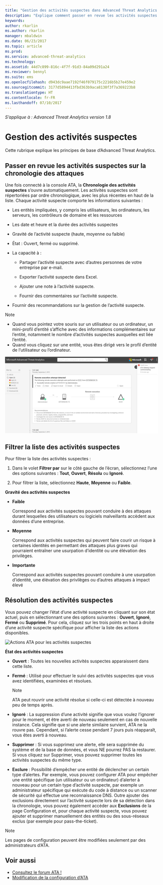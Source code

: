 ```yaml
---
title: "Gestion des activités suspectes dans Advanced Threat Analytics | Microsoft Docs"
description: "Explique comment passer en revue les activités suspectes identifiées par ATA"
keywords: 
author: rkarlin
ms.author: rkarlin
manager: mbaldwin
ms.date: 06/23/2017
ms.topic: article
ms.prod: 
ms.service: advanced-threat-analytics
ms.technology: 
ms.assetid: 44d7c899-816c-4f7f-91d3-84a09d291a24
ms.reviewer: bennyl
ms.suite: ems
ms.openlocfilehash: d943dc9aae7192f46f079175c2216b5b27e459e2
ms.sourcegitcommit: 3177d5894413fbd363b9aca8130f3f7a369223b8
ms.translationtype: HT
ms.contentlocale: fr-FR
ms.lasthandoff: 07/10/2017
---
```

*S’applique à : Advanced Threat Analytics version 1.8*



# Gestion des activités suspectes
<a id="working-with-suspicious-activities" class="xliff"></a>
Cette rubrique explique les principes de base d’Advanced Threat Analytics.

## Passer en revue les activités suspectes sur la chronologie des attaques
<a id="review-suspicious-activities-on-the-attack-time-line" class="xliff"></a>
Une fois connecté à la console ATA, la **Chronologie des activités suspectes** s’ouvre automatiquement. Les activités suspectes sont répertoriées par ordre chronologique, avec les plus récentes en haut de la liste.
Chaque activité suspecte comporte les informations suivantes :

-   Les entités impliquées, y compris les utilisateurs, les ordinateurs, les serveurs, les contrôleurs de domaine et les ressources

-   Les date et heure et la durée des activités suspectes

-   Gravité de l’activité suspecte (haute, moyenne ou faible)

-   État : Ouvert, fermé ou supprimé.

-   La capacité à :

    -   Partager l’activité suspecte avec d’autres personnes de votre entreprise par e-mail.

    -   Exporter l’activité suspecte dans Excel.

    -   Ajouter une note à l’activité suspecte.

    -   Fournir des commentaires sur l’activité suspecte.

-   Fournir des recommandations sur la gestion de l’activité suspecte.

> [!NOTE]
> -   Quand vous pointez votre souris sur un utilisateur ou un ordinateur, un mini-profil d’entité s’affiche avec des informations complémentaires sur l’entité, notamment le nombre d’activités suspectes auxquelles est liée l’entité.
> -   Quand vous cliquez sur une entité, vous êtes dirigé vers le profil d’entité de l’utilisateur ou l’ordinateur.

![Image de la chronologie des activités suspectes ATA](media/ATA-Suspicious-Activity-Timeline.JPG)

## Filtrer la liste des activités suspectes
<a id="filter-suspicious-activities-list" class="xliff"></a>
Pour filtrer la liste des activités suspectes :

1.  Dans le volet **Filtrer par** sur le côté gauche de l’écran, sélectionnez l’une des options suivantes : **Tout**, **Ouvert**, **Résolu** ou **Ignoré**.

2.  Pour filtrer la liste, sélectionnez **Haute**, **Moyenne** ou **Faible**.

**Gravité des activités suspectes**

-   **Faible**

    Correspond aux activités suspectes pouvant conduire à des attaques durant lesquelles des utilisateurs ou logiciels malveillants accèdent aux données d’une entreprise.

-   **Moyenne**

    Correspond aux activités suspectes qui peuvent faire courir un risque à certaines identités en permettant des attaques plus graves qui pourraient entraîner une usurpation d’identité ou une élévation des privilèges.

-   **Importante**

    Correspond aux activités suspectes pouvant conduire à une usurpation d’identité, une élévation des privilèges ou d’autres attaques à impact élevé




## Résolution des activités suspectes
<a id="remediating-suspicious-activities" class="xliff"></a>
Vous pouvez changer l’état d’une activité suspecte en cliquant sur son état actuel, puis en sélectionnant une des options suivantes : **Ouvert**, **Ignoré**, **Fermé** ou **Supprimé**.
Pour cela, cliquez sur les trois points en haut à droite d’une activité suspecte spécifique pour afficher la liste des actions disponibles.

![Actions ATA pour les activités suspectes](./media/sa-actions.png)

**État des activités suspectes**

-   **Ouvert** : Toutes les nouvelles activités suspectes apparaissent dans cette liste.

-   **Fermé** : Utilisé pour effectuer le suivi des activités suspectes que vous avez identifiées, examinées et résolues.

    > [!NOTE]
    > ATA peut rouvrir une activité résolue si celle-ci est détectée à nouveau peu de temps après.

-   **Ignoré** : La suppression d’une activité signifie que vous voulez l’ignorer pour le moment, et être averti de nouveau seulement en cas de nouvelle instance. Cela signifie que si une alerte similaire survient, ATA ne la rouvre pas. Cependant, si l’alerte cesse pendant 7 jours puis réapparaît, vous êtes averti à nouveau.

- **Supprimer** : Si vous supprimez une alerte, elle sera supprimée du système et de la base de données, et vous NE pourrez PAS la restaurer. Si vous cliquez sur Supprimer, vous pouvez supprimer toutes les activités suspectes du même type.

- **Exclure** : Possibilité d’empêcher une entité de déclencher un certain type d’alertes. Par exemple, vous pouvez configurer ATA pour empêcher une entité spécifique (un utilisateur ou un ordinateur) d’alerter à nouveau pour un certain type d’activité suspecte, par exemple un administrateur spécifique qui exécute du code à distance ou un scanner de sécurité qui effectue une reconnaissance DNS. Outre ajouter des exclusions directement sur l’activité suspecte lors de sa détection dans la chronologie, vous pouvez également accéder aux **Exclusions** de la page Configuration et, pour chaque activité suspecte, vous pouvez ajouter et supprimer manuellement des entités ou des sous-réseaux exclus (par exemple pour pass-the-ticket). 
> [!NOTE]
> Les pages de configuration peuvent être modifiées seulement par des administrateurs d’ATA.


## Voir aussi
<a id="see-also" class="xliff"></a>
- [Consultez le forum ATA !](https://social.technet.microsoft.com/Forums/security/home?forum=mata)
- [Modification de la configuration d’ATA](modifying-ata-center-configuration.md)

